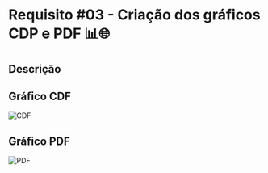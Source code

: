 # Requisito #03 - Criação dos gráficos CDP e PDF 📊🌐

## Descrição


## Gráfico CDF
![CDF](https://github.com/yantvrs/Data_structure_2/blob/main/U2T3/Requisito_3/images/requisito3_CDF.png)


## Gráfico PDF
![PDF](https://github.com/yantvrs/Data_structure_2/blob/main/U2T3/Requisito_3/images/requisito3_PDF.png)


